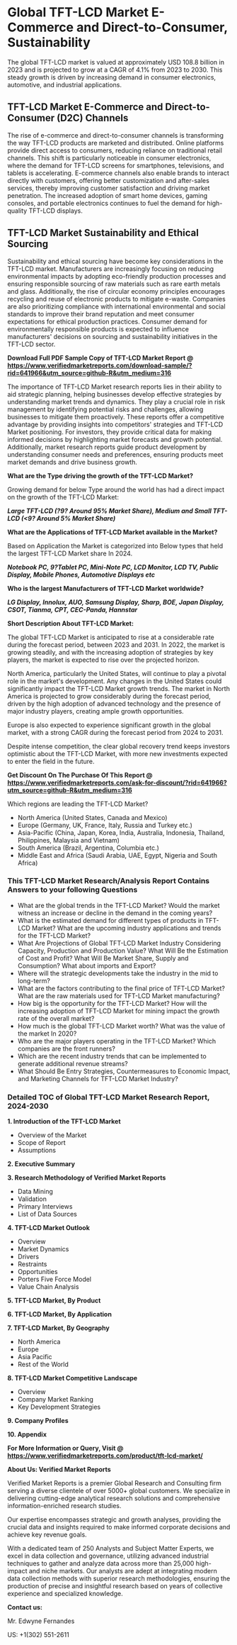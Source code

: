 <h1>Global TFT-LCD Market E-Commerce and Direct-to-Consumer, Sustainability</h1><p class=""><p>The global TFT-LCD market is valued at approximately USD 108.8 billion in 2023 and is projected to grow at a CAGR of 4.1% from 2023 to 2030. This steady growth is driven by increasing demand in consumer electronics, automotive, and industrial applications.</p><h2>TFT-LCD Market E-Commerce and Direct-to-Consumer (D2C) Channels</h2><p>The rise of e-commerce and direct-to-consumer channels is transforming the way TFT-LCD products are marketed and distributed. Online platforms provide direct access to consumers, reducing reliance on traditional retail channels. This shift is particularly noticeable in consumer electronics, where the demand for TFT-LCD screens for smartphones, televisions, and tablets is accelerating. E-commerce channels also enable brands to interact directly with customers, offering better customization and after-sales services, thereby improving customer satisfaction and driving market penetration. The increased adoption of smart home devices, gaming consoles, and portable electronics continues to fuel the demand for high-quality TFT-LCD displays.</p><h2>TFT-LCD Market Sustainability and Ethical Sourcing</h2><p>Sustainability and ethical sourcing have become key considerations in the TFT-LCD market. Manufacturers are increasingly focusing on reducing environmental impacts by adopting eco-friendly production processes and ensuring responsible sourcing of raw materials such as rare earth metals and glass. Additionally, the rise of circular economy principles encourages recycling and reuse of electronic products to mitigate e-waste. Companies are also prioritizing compliance with international environmental and social standards to improve their brand reputation and meet consumer expectations for ethical production practices. Consumer demand for environmentally responsible products is expected to influence manufacturers' decisions on sourcing and sustainability initiatives in the TFT-LCD sector.</p></p><p class=""><strong>Download Full PDF Sample Copy of TFT-LCD Market Report @ <a href="https://www.verifiedmarketreports.com/download-sample/?rid=641966&utm_source=github-R&utm_medium=316" target="_blank">https://www.verifiedmarketreports.com/download-sample/?rid=641966&utm_source=github-R&utm_medium=316</a></strong></p><p>The importance of&nbsp;TFT-LCD Market research reports lies in their ability to aid strategic planning, helping businesses develop effective strategies by understanding market trends and dynamics. They play a crucial role in risk management by identifying potential risks and challenges, allowing businesses to mitigate them proactively. These reports offer a competitive advantage by providing insights into competitors' strategies and TFT-LCD Market positioning. For investors, they provide critical data for making informed decisions by highlighting market forecasts and growth potential. Additionally, market research reports guide product development by understanding consumer needs and preferences, ensuring products meet market demands and drive business growth.</p><p><strong>What are the&nbsp;Type driving the growth of the TFT-LCD Market?</strong></p><p id="" class="">Growing demand for below Type around the world has had a direct impact on the growth of the TFT-LCD Market:</p><p class=""><em><strong> Large TFT-LCD (?9? Around 95% Market Share), Medium and Small TFT-LCD (<9? Around 5% Market Share)</strong></em></p><p class=""><strong>What are the&nbsp;Applications&nbsp;of TFT-LCD Market available in the Market?</strong></p><p id="" class="">Based on Application the Market is categorized into Below types that held the largest TFT-LCD Market share In 2024.</p><p class=""><em><strong> Notebook PC, 9?Tablet PC, Mini-Note PC, LCD Monitor, LCD TV, Public Display, Mobile Phones, Automotive Displays etc</strong></em></p><p class=""><strong>Who is the largest Manufacturers of TFT-LCD Market worldwide?</strong></p><p><em><strong> LG Display, Innolux, AUO, Samsung Display, Sharp, BOE, Japan Display, CSOT, Tianma, CPT, CEC-Panda, Hannstar</strong></em></p><p id="" class=""><strong>Short Description About TFT-LCD Market:</strong></p><p>The global TFT-LCD Market is anticipated to rise at a considerable rate during the forecast period, between 2023 and 2031. In 2022, the market is growing steadily, and with the increasing adoption of strategies by key players, the market is expected to rise over the projected horizon.</p><p>North America, particularly the United States, will continue to play a pivotal role in the market's development. Any changes in the United States could significantly impact the TFT-LCD Market growth trends. The market in North America is projected to grow considerably during the forecast period, driven by the high adoption of advanced technology and the presence of major industry players, creating ample growth opportunities.</p><p>Europe is also expected to experience significant growth in the global market, with a strong CAGR during the forecast period from 2024 to 2031.</p><p>Despite intense competition, the clear global recovery trend keeps investors optimistic about the TFT-LCD Market, with more new investments expected to enter the field in the future.</p><p id="" class=""><strong>Get Discount On The Purchase Of This Report @ <a href="https://www.verifiedmarketreports.com/ask-for-discount/?rid=641966?utm_source=github-R&utm_medium=316" target="_blank">https://www.verifiedmarketreports.com/ask-for-discount/?rid=641966?utm_source=github-R&utm_medium=316</a></strong></p><p class="">Which regions are leading the TFT-LCD Market?</p><ul><li>North America (United States, Canada and Mexico)</li><li>Europe (Germany, UK, France, Italy, Russia and Turkey etc.)</li><li>Asia-Pacific (China, Japan, Korea, India, Australia, Indonesia, Thailand, Philippines, Malaysia and Vietnam)</li><li>South America (Brazil, Argentina, Columbia etc.)</li><li>Middle East and Africa (Saudi Arabia, UAE, Egypt, Nigeria and South Africa)</li></ul><h3 id="" class="">This TFT-LCD Market Research/Analysis Report Contains Answers to your following Questions</h3><ul><li>What are the global trends in the TFT-LCD Market? Would the market witness an increase or decline in the demand in the coming years?</li><li>What is the estimated demand for different types of products in TFT-LCD Market? What are the upcoming industry applications and trends for the TFT-LCD Market?</li><li>What Are Projections of Global TFT-LCD Market Industry Considering Capacity, Production and Production Value? What Will Be the Estimation of Cost and Profit? What Will Be Market Share, Supply and Consumption? What about imports and Export?</li><li>Where will the strategic developments take the industry in the mid to long-term?</li><li>What are the factors contributing to the final price of TFT-LCD Market? What are the raw materials used for TFT-LCD Market manufacturing?</li><li>How big is the opportunity for the TFT-LCD Market? How will the increasing adoption of TFT-LCD Market for mining impact the growth rate of the overall market?</li><li>How much is the global TFT-LCD Market worth? What was the value of the market In 2020?</li><li>Who are the major players operating in the TFT-LCD Market? Which companies are the front runners?</li><li>Which are the recent industry trends that can be implemented to generate additional revenue streams?</li><li>What Should Be Entry Strategies, Countermeasures to Economic Impact, and Marketing Channels for TFT-LCD Market Industry?</li></ul><h3 id="" class="">Detailed TOC of Global TFT-LCD Market Research Report, 2024-2030</h3><p id="" class=""><strong>1. Introduction of the TFT-LCD Market</strong></p><ul><li>Overview of the Market</li><li>Scope of Report</li><li>Assumptions</li></ul><p id="" class=""><strong>2. Executive Summary</strong></p><p id="" class=""><strong>3. Research Methodology of Verified Market Reports</strong></p><ul><li>Data Mining</li><li>Validation</li><li>Primary Interviews</li><li>List of Data Sources</li></ul><p id="" class=""><strong>4. TFT-LCD Market Outlook</strong></p><ul><li>Overview</li><li>Market Dynamics</li><li>Drivers</li><li>Restraints</li><li>Opportunities</li><li>Porters Five Force Model</li><li>Value Chain Analysis</li></ul><p id="" class=""><strong>5. TFT-LCD Market, By Product</strong></p><p id="" class=""><strong>6. TFT-LCD Market, By Application</strong></p><p id="" class=""><strong>7. TFT-LCD Market, By Geography</strong></p><ul><li>North America</li><li>Europe</li><li>Asia Pacific</li><li>Rest of the World</li></ul><p id="" class=""><strong>8. TFT-LCD Market Competitive Landscape</strong></p><ul><li>Overview</li><li>Company Market Ranking</li><li>Key Development Strategies</li></ul><p id="" class=""><strong>9. Company Profiles</strong></p><p id="" class=""><strong>10. Appendix</strong></p><p id="" class=""><strong>For More Information or Query, Visit @ <a href="https://www.verifiedmarketreports.com/product/tft-lcd-market/" target="_blank">https://www.verifiedmarketreports.com/product/tft-lcd-market/</a></strong></p><p id="" class=""><strong>About Us: Verified Market Reports</strong></p><p id="" class="">Verified Market Reports is a premier Global Research and Consulting firm serving a diverse clientele of over 5000+ global customers. We specialize in delivering cutting-edge analytical research solutions and comprehensive information-enriched research studies.</p><p id="" class="">Our expertise encompasses strategic and growth analyses, providing the crucial data and insights required to make informed corporate decisions and achieve key revenue goals.</p><p id="" class="">With a dedicated team of 250 Analysts and Subject Matter Experts, we excel in data collection and governance, utilizing advanced industrial techniques to gather and analyze data across more than 25,000 high-impact and niche markets. Our analysts are adept at integrating modern data collection methods with superior research methodologies, ensuring the production of precise and insightful research based on years of collective experience and specialized knowledge.</p><p id="" class=""><strong>Contact us:</strong></p><p id="" class="">Mr. Edwyne Fernandes</p><p id="" class="">US: +1(302) 551-2611</p>